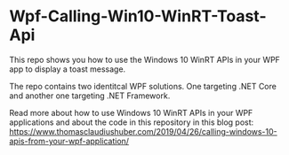 # Wpf-Calling-Win10-WinRT-Toast-Api

This repo shows you how to use the Windows 10 WinRT APIs in your WPF app to display a toast message. 

The repo contains two identitcal WPF solutions. One targeting .NET Core and another one targeting .NET Framework.

Read more about how to use Windows 10 WinRT APIs in your WPF applications and about the code in this repository in this blog post:
https://www.thomasclaudiushuber.com/2019/04/26/calling-windows-10-apis-from-your-wpf-application/ 
